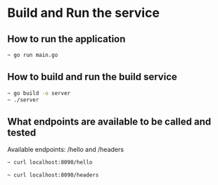 # Build and Run the service

## How to run the application
```sh
~ go run main.go
```

## How to build and run the build service
```sh
~ go build -o server
~ ./server
```

## What endpoints are available to be called and tested
Available endpoints: /hello and /headers
```sh
~ curl localhost:8090/hello

~ curl localhost:8090/headers
```